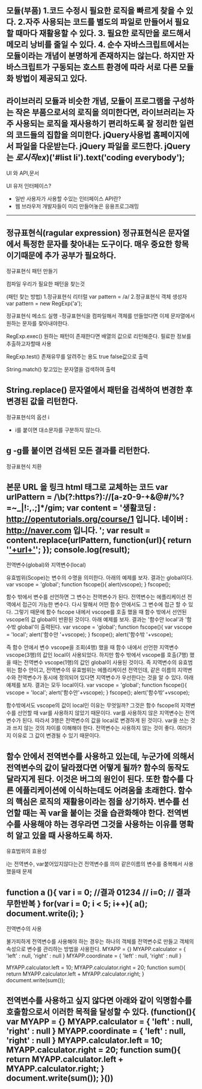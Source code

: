 모듈(부품)
1.코드 수정시 필요한 로직을 빠르게 찾을 수 있다.
2.자주 사용되는 코드를 별도의 파일로 만들어서 필요할 때마다
   재활용할 수 있다.
3. 필요한 로직만을 로드해서 메모리 낭비를 줄일 수 있다.
4. 순수 자바스크립트에서는 모듈이라는 개념이 분명하게 존재하지는 않는다.
   하지만 자바스크립트가 구동되는 호스트 환경에 따라
   서로 다른 모듈화 방법이 제공되고 있다.
-------------------------------------------------------------------------------
라이브러리
모듈과 비슷한 개념, 모듈이 프로그램을 구성하는 작은 부품으로서의 로직을 의미한다면, 
라이브러리는 자주 사용되는 로직을 재사용하기 편리하도록 잘 정리한 일련의 코드들의 집합을 의미한다.
jQuery사용법
홈페이지에서 파일을 다운받는다.
jQuery 파일을 로드한다.
jQuery는 $로 시작 
ex)$('#list li').text('coding everybody');
------------------------------------------------------------------------------
UI 와 API,문서

UI 유저 인터페이스?
 - 일반 사용자가 사용할 수있는 인터페이스
API란? 
 - 웹 브라우저 개발자들이 미리 만들어놓은 응용프로그래밍
--------------------------------------------------------------------------
정규표현식(ragular expression)
정규표현식은 문자열에서 특정한 문자를 찾아내는 도구이다.
매우 중요한 항목이기때문에 추가 공부가 필요하다.
--------------------------------------------------------------------------
정규표현식 패턴 만들기

컴파일
우리가 필요한 패턴을 찾는것

(패턴 찾는 방법)
  1.정규표현식 리터럴
     var pattern = /a/
  2.정규표현식 객체 생성자
     var pattern = new RegExp('a');
 
정규표현식 메소드 실행
-정규표현식을 컴파일해서 객체를 만들었다면
 이제 문자열에서 원하는 문자를 찾아내야한다.

RegExp.exec()
원하는 패턴이 존재한다면 배열의 값으로 리턴해준다.
필료한 정보를 추출하고자할때 사용

RegExp.test()
존재유무를 알려주는 용도 true false값으로 출력

String.match()
찾고있는 문자열을 검색하여 출력

String.replace()
문자열에서 패턴을 검색하여 변경한 후 변경된 값을 리턴한다.
-----------------------------------------------------------------------
정규표현식의 옵션
i
- i를 붙이면 대소문자를 구분하지 않는다.

g
-g를 붙이면 검색된 모든 결과를 리턴한다.
-----------------------------------------------------------------------
정규표현식 치환

본문 URL 을 링크 html 태그로 교체하는 코드
var urlPattern = /\b(?:https?):\/\/[a-z0-9-+&@#\/%?=~_|!:,.;]*/gim;
var content = '생활코딩 : http://opentutorials.org/course/1 입니다. 네이버 : http://naver.com 입니다. ';
var result = content.replace(urlPattern, function(url){
    return '<a href="'+url+'">'+url+'</a>';
});
console.log(result);
-----------------------------------------------------------------------
전역변수(global)와 지역변수(local)

유효범위(Scope)는 변수의 수명을 의미한다. 
아래의 예제를 보자. 결과는 global이다.
var vscope = 'global';
function fscope(){
    alert(vscope);
}
fscope();

함수 밖에서 변수를 선언하면 그 변수는 전역변수가 된다.
 전역변수는 에플리케이션 전역에서 접근이 가능한 변수다.
 다시 말해서 어떤 함수 안에서도 그 변수에 접근 할 수 있다. 
그렇기 때문에 함수 fscope 내에서 vscope를 호출 했을 때 함수 밖에서 선언된 vscope의 값 global이 반환된 것이다.
 아래 예제를 보자. 
결과는 '함수안 local'과 '함수밖 global'이 출력된다.
var vscope = 'global';
function fscope(){
    var vscope = 'local';
    alert('함수안 '+vscope);
}
fscope();
alert('함수밖 '+vscope);

즉 함수 안에서 변수 vscope을 조회(4행) 했을 때 
함수 내에서 선언한 지역변수 vscope(3행)의 값인 local이 사용되었다. 
하지만 함수 밖에서 vscope를 호출(7행) 했을 때는
 전역변수 vscope(1행)의 값인 global이 사용된 것이다. 
즉 지역변수의 유효범위는 함수 안이고, 전역변수의 유효범위는 에플리케이션 전역인데, 
같은 이름의 지역변수와 전역변수가 동시에 정의되어 있다면 지역변수가 우선한다는 것을 알 수 있다. 
아래 예제를 보자. 결과는 모두 local이다.
var vscope = 'global';
function fscope(){
    vscope = 'local';
    alert('함수안'+vscope);
}
fscope();
alert('함수밖'+vscope);

함수밖에서도 vscope의 값이 local인 이유는 무엇일까?
 그것은 함수 fscope의 지역변수를 선언할 때 var를 사용하지 않았기 때문이다. 
var를 사용하지 않은 지역변수는 전역변수가 된다. 
따라서 3행은 전역변수의 값을 local로 변경하게 된 것이다.
 var을 쓰는 것과 쓰지 않는 것의 차이를 이해해야 한다. 
전역변수는 사용하지 않는 것이 좋다. 
여러가지 이유로 그 값이 변경될 수 있기 때문이다.

 함수 안에서 전역변수를 사용하고 있는데, 누군가에 의해서 전역변수의 값이 달라졌다면 어떻게 될까?
 함수의 동작도 달라지게 된다.
 이것은 버그의 원인이 된다. 
또한 함수를 다른 에플리케이션에 이식하는데도 어려움을 초래한다. 
함수의 핵심은 로직의 재활용이라는 점을 상기하자. 
변수를 선언할 때는 꼭 var을 붙이는 것을 습관화해야 한다. 
전역변수를 사용해야 하는 경우라면 그것을 사용하는 이유를 명확히 알고 있을 때 사용하도록 하자.
--------------------------------------------------------------------------------------------------------------
유효범위의 효용성

i는 전역변수, var붙어있지않다는건 전역변수를 의미
같은이름의 변수를 중복해서 사용했을때 문제 

function a (){
    var i = 0; //결과 01234
    // i=0; // 결과 무한반복
}
for(var i = 0; i < 5; i++){
    a();
    document.write(i);
}
-------------------------------------------------------------------------
전역변수의 사용

불가피하게 전역변수를 사용해야 하는 경우는 하나의 객체를 전역변수로 만들고 객체의 속성으로 변수를 관리하는 방법을 사용한다.
MYAPP = {}
MYAPP.calculator = {
    'left' : null,
    'right' : null
}
MYAPP.coordinate = {
    'left' : null,
    'right' : null
}
 
MYAPP.calculator.left = 10;
MYAPP.calculator.right = 20;
function sum(){
    return MYAPP.calculator.left + MYAPP.calculator.right;
}
document.write(sum());

전역변수를 사용하고 싶지 않다면 아래와 같이 익명함수를 호출함으로서 이러한 목적을 달성할 수 있다.
(function(){
    var MYAPP = {}
    MYAPP.calculator = {
        'left' : null,
        'right' : null
    }
    MYAPP.coordinate = {
        'left' : null,
        'right' : null
    }
    MYAPP.calculator.left = 10;
    MYAPP.calculator.right = 20;
    function sum(){
        return MYAPP.calculator.left + MYAPP.calculator.right;
    }
    document.write(sum());
}())
--------------------------------------------------------------------------
